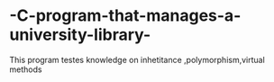 # -C-program-that-manages-a-university-library-
This program testes knowledge on inhetitance ,polymorphism,virtual methods  
